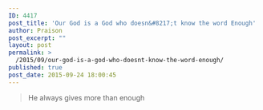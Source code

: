 ```yaml
---
ID: 4417
post_title: 'Our God is a God who doesn&#8217;t know the word Enough'
author: Praison
post_excerpt: ""
layout: post
permalink: >
  /2015/09/our-god-is-a-god-who-doesnt-know-the-word-enough/
published: true
post_date: 2015-09-24 18:00:45
---
```

<blockquote>He always gives more than enough</blockquote>